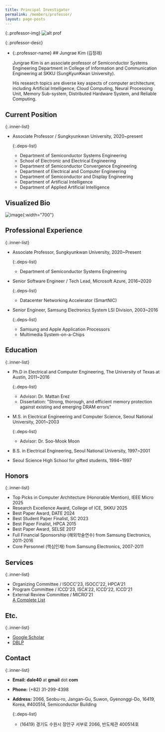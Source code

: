 ```yaml
---
title: Principal Investigator
permalink: /members/professor/
layout: page-posts
---
```


{:.professor-img}
![alt prof](/assets/images/prof.jpg)


{:.professor-desc}

- {:.professor-name} ## Jungrae Kim (김정래)

  Jungrae Kim is an associate professor of Semiconductor Systems Engineering Department in College of Information and Communication Engineering at SKKU (SungKyunKwan University).

  His research topics are diverse key aspects of computer architecture, including Artificial Intelligence, Cloud Computing, Neural Processing Unit, Memory Sub-system, Distributed Hardware System, and Reliable Computing.

<!--  Prior to SKKU, he was a tech lead at Microsoft architecting Azure's next-generation datacenter networking accelerator (SmartNIC project). Before that, he was a senior engineer at Samsung Electronics, designing memory sub-system of cutting-edge application processors for Apple (up to iPhone4) and Samsung (Galaxy series). He distinguished himself to become the youngest Core-Personnel (핵심인재) and receive a Ph.D sponsorship (해외학술연수) from the company.

  Prof. Kim graduated from Seoul Science High School for gifted students in 1997. He received B.S., and M.S in Electrical Engineering and Computer Science from Seoul National University in 2001 and 2003, respectively. He earned a Ph.D in Electrical and Computer Engineering from The University of Texas at Austin in 2016. //-->

## Current Position

  {:.inner-list}

  - Associate Professor / Sungkyunkwan University, 2020~present
 
    {:.deps-list}
    - Department of Semiconductor Systems Engineering
    - School of Electronic and Electrical Engineering
    - Department of Semiconductor Convergence Engineering
    - Department of Electrical and Computer Engineering
    - Department of Semiconductor and Display Engineering
    - Department of Artificial Intelligence
    - Department of Applied Artificial Intelligence

## Visualized Bio

  ![image](https://github.com/scalable-arch/scalable-arch.github.io/assets/10312505/135c1732-2e47-4a8b-b6a6-3367f9b1e4dc){:width="700"}


## Professional Experience

  {:.inner-list}


  - Associate Professor, Sungkyunkwan University, 2020~Present
    
      {:.deps-list}
    - Department of Semiconductor Systems Engineering
    
  - Senior Software Engineer / Tech Lead, Microsoft Azure, 2016~2020
    
      {:.deps-list}
    - Datacenter Networking Accelerator (SmartNIC)
      
  - Senior Engineer, Samsung Electronics System LSI Division, 2003~2016
    
      {:.deps-list}
    - Samsung and Apple Application Processors
    - Multimedia System-on-a-Chips

## Education

  {:.inner-list}

  - Ph.D in Electrical and Computer Engineering, The University of Texas at Austin, 2011~2016
    
    {:.deps-list}
    - Advisor: Dr. Mattan Erez
    - Dissertation: "Strong, thorough, and efficient memory protection against existing and emerging DRAM errors"

  - M.S. in Electrical Engineering and Computer Science, Seoul National University, 2001~2003
    
    {:.deps-list}
    - Advisor: Dr. Soo-Mook Moon
  - B.S. in Electrical Engineering, Seoul National University, 1997~2001
  - Seoul Science High School for gifted students, 1994~1997



## Honors

  {:.inner-list}

  - Top Picks in Computer Architecture (Honorable Mention), IEEE Micro 2025
  - Research Excellence Award, College of ICE, SKKU 2025
  - Best Paper Award, DATE 2024
  - Best Student Paper Finalist, SC 2023
  - Best Paper Finalist, HPCA 2015
  - Best Paper Award, SELSE 2017
  - Full Financial Sponsorship (해외학술연수) from Samsung Electronics, 2011-2016
  - Core Personnel (핵심인재) from Samsung Electronics, 2007-2011
 
## Services

  {:.inner-list}
  - Organizing Committee / ISOCC'23, ISOCC'22, HPCA'21
  - Program Committee / ICCD'23, ISCA'22, ICCD'22, ICCD'21
  - External Review Committee / MICRO'21
  <br> <a href="/members/professor/services"> A Complete List </a>

## Etc.

  {:.inner-list}

  - [Google Scholar](https://scholar.google.com/citations?user=Jbpv5q0AAAAJ&hl=en)
  - [DBLP](https://dblp.org/pid/94/2042.html)

## Contact

  {:.inner-list}

  - <strong>Email:</strong> **dale40** at **gmail** dot **com**
  - <strong>Phone:</strong> (+82) 31-299-4398
  - <strong>Address:</strong> 2066, Seobu-ro, Jangan-Gu, Suwon, Gyenonggi-Do, 16419, Korea, #400514, Semiconductor Building

    {:.deps-list}
    - (16419) 경기도 수원시 장안구 서부로 2066, 반도체관 400514호
